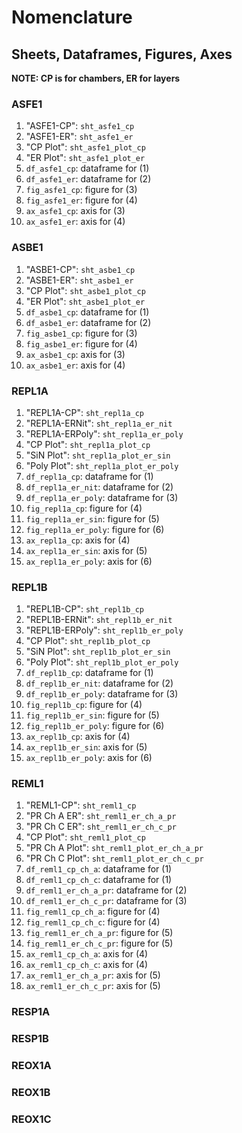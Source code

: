 # Nomenclature
## Sheets, Dataframes, Figures, Axes
**NOTE: CP is for chambers, ER for layers**

### ASFE1
1. "ASFE1-CP": `sht_asfe1_cp`
2. "ASFE1-ER": `sht_asfe1_er`
3. "CP Plot": `sht_asfe1_plot_cp`
4. "ER Plot": `sht_asfe1_plot_er`
5. `df_asfe1_cp`: dataframe for (1)
6. `df_asfe1_er`: dataframe for (2)
7. `fig_asfe1_cp`: figure for (3)
8. `fig_asfe1_er`: figure for (4)
9. `ax_asfe1_cp`: axis for (3)
10. `ax_asfe1_er`: axis for (4)

### ASBE1
1. "ASBE1-CP": `sht_asbe1_cp`
2. "ASBE1-ER": `sht_asbe1_er`
3. "CP Plot": `sht_asbe1_plot_cp`
4. "ER Plot": `sht_asbe1_plot_er`
5. `df_asbe1_cp`: dataframe for (1)
6. `df_asbe1_er`: dataframe for (2)
7. `fig_asbe1_cp`: figure for (3)
8. `fig_asbe1_er`: figure for (4)
9. `ax_asbe1_cp`: axis for (3)
10. `ax_asbe1_er`: axis for (4)

### REPL1A
1. "REPL1A-CP": `sht_repl1a_cp`
2. "REPL1A-ERNit": `sht_repl1a_er_nit`
3. "REPL1A-ERPoly": `sht_repl1a_er_poly`
4. "CP Plot": `sht_repl1a_plot_cp`
5. "SiN Plot": `sht_repl1a_plot_er_sin`
6. "Poly Plot": `sht_repl1a_plot_er_poly`
7. `df_repl1a_cp`: dataframe for (1)
8. `df_repl1a_er_nit`: dataframe for (2)
9. `df_repl1a_er_poly`: dataframe for (3)
10. `fig_repl1a_cp`: figure for (4)
11. `fig_repl1a_er_sin`: figure for (5)
12. `fig_repl1a_er_poly`: figure for (6)
13. `ax_repl1a_cp`: axis for (4)
14. `ax_repl1a_er_sin`: axis for (5)
15. `ax_repl1a_er_poly`: axis for (6)

### REPL1B
1. "REPL1B-CP": `sht_repl1b_cp`
2. "REPL1B-ERNit": `sht_repl1b_er_nit`
3. "REPL1B-ERPoly": `sht_repl1b_er_poly`
4. "CP Plot": `sht_repl1b_plot_cp`
5. "SiN Plot": `sht_repl1b_plot_er_sin`
6. "Poly Plot": `sht_repl1b_plot_er_poly`
7. `df_repl1b_cp`: dataframe for (1)
8. `df_repl1b_er_nit`: dataframe for (2)
9. `df_repl1b_er_poly`: dataframe for (3)
10. `fig_repl1b_cp`: figure for (4)
11. `fig_repl1b_er_sin`: figure for (5)
12. `fig_repl1b_er_poly`: figure for (6)
13. `ax_repl1b_cp`: axis for (4)
14. `ax_repl1b_er_sin`: axis for (5)
15. `ax_repl1b_er_poly`: axis for (6)

### REML1
1. "REML1-CP": `sht_reml1_cp`
2. "PR Ch A ER": `sht_reml1_er_ch_a_pr`
3. "PR Ch C ER": `sht_reml1_er_ch_c_pr`
4. "CP Plot": `sht_reml1_plot_cp`
5. "PR Ch A Plot": `sht_reml1_plot_er_ch_a_pr`
6. "PR Ch C Plot": `sht_reml1_plot_er_ch_c_pr`
7. `df_reml1_cp_ch_a`: dataframe for (1)
8. `df_reml1_cp_ch_c`: dataframe for (1)
8. `df_reml1_er_ch_a_pr`: dataframe for (2)
9. `df_reml1_er_ch_c_pr`: dataframe for (3)
10. `fig_reml1_cp_ch_a`: figure for (4)
11. `fig_reml1_cp_ch_c`: figure for (4)
12. `fig_reml1_er_ch_a_pr`: figure for (5)
13. `fig_reml1_er_ch_c_pr`: figure for (5)
14. `ax_reml1_cp_ch_a`: axis for (4)
15. `ax_reml1_cp_ch_c`: axis for (4)
16. `ax_reml1_er_ch_a_pr`: axis for (5)
17. `ax_reml1_er_ch_c_pr`: axis for (5)

### RESP1A

### RESP1B

### REOX1A

### REOX1B

### REOX1C



